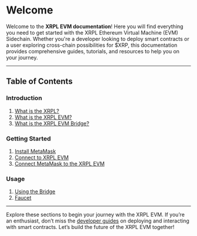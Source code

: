 # Welcome

Welcome to the **XRPL EVM documentation**! Here you will find everything you need to get started with the XRPL Ethereum Virtual Machine (EVM) Sidechain. Whether you're a developer looking to deploy smart contracts or a user exploring cross-chain possibilities for $XRP, this documentation provides comprehensive guides, tutorials, and resources to help you on your journey.

---

## Table of Contents

### Introduction
1. [What is the XRPL?](./introduction/what-is-the-xrpl.md)
2. [What is the XRPL EVM?](./introduction/what-is-the-xrpl-evm.md)
3. [What is the XRPL EVM Bridge?](./introduction/what-is-the-xrpl-evm-bridge.md)

### Getting Started
1. [Install MetaMask](./getting-started/install-metamask.md)
2. [Connect to XRPL EVM](./getting-started/connect-to-the-xrpl-evm.md)
3. [Connect MetaMask to the XRPL EVM](./getting-started/connect-to-the-xrpl-evm.md)

### Usage
1. [Using the Bridge](./using-the-bridge.md)
2. [Faucet](./faucet.md)

---

Explore these sections to begin your journey with the XRPL EVM. If you’re an enthusiast, don’t miss the [developer guides](../developers/developing-smart-contracts/develop-a-smart-contract.md) on deploying and interacting with smart contracts. Let’s build the future of the XRPL EVM together!